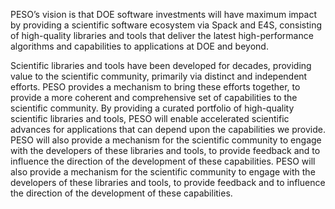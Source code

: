 <p>
PESO’s vision is that DOE software investments will have maximum impact by providing a scientific software ecosystem via Spack and E4S, consisting of high-quality libraries and tools that deliver the latest high-performance algorithms and capabilities to applications at DOE and beyond. 
</p>
<p>
Scientific libraries and tools have been developed for decades, providing value to the scientific community, primarily via distinct and independent efforts.  PESO provides a mechanism to bring these efforts together, to provide a more coherent and comprehensive set of capabilities to the scientific community.  By providing a curated portfolio of high-quality scientific libraries and tools, PESO will enable accelerated scientific advances for applications that can depend upon the capabilities we provide.  PESO will also provide a mechanism for the scientific community to engage with the developers of these libraries and tools, to provide feedback and to influence the direction of the development of these capabilities.  PESO will also provide a mechanism for the scientific community to engage with the developers of these libraries and tools, to provide feedback and to influence the direction of the development of these capabilities.
</p>
